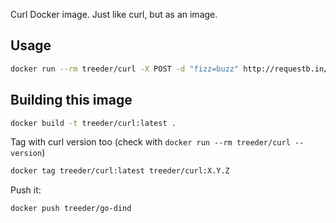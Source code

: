 Curl Docker image. Just like curl, but as an image.

## Usage

```sh
docker run --rm treeder/curl -X POST -d "fizz=buzz" http://requestb.in/uaf4hdua
```

## Building this image

```sh
docker build -t treeder/curl:latest .
```

Tag with curl version too (check with `docker run --rm treeder/curl --version`)

```sh
docker tag treeder/curl:latest treeder/curl:X.Y.Z
```

Push it:

```sh
docker push treeder/go-dind
```
